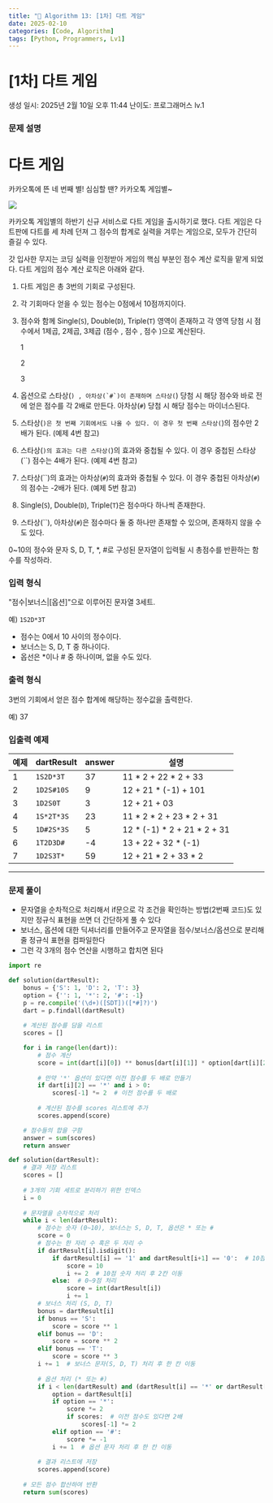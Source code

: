 ```yaml
---
title: "🧠 Algorithm 13: [1차] 다트 게임"
date: 2025-02-10
categories: [Code, Algorithm]
tags: [Python, Programmers, Lv1]
---
```


# [1차] 다트 게임

생성 일시: 2025년 2월 10일 오후 11:44
난이도: 프로그래머스 lv.1

### **문제 설명**

# **다트 게임**

카카오톡에 뜬 네 번째 별! 심심할 땐? 카카오톡 게임별~

![](http://t1.kakaocdn.net/welcome2018/gamestar.png)

카카오톡 게임별의 하반기 신규 서비스로 다트 게임을 출시하기로 했다. 다트 게임은 다트판에 다트를 세 차례 던져 그 점수의 합계로 실력을 겨루는 게임으로, 모두가 간단히 즐길 수 있다.

갓 입사한 무지는 코딩 실력을 인정받아 게임의 핵심 부분인 점수 계산 로직을 맡게 되었다. 다트 게임의 점수 계산 로직은 아래와 같다.

1. 다트 게임은 총 3번의 기회로 구성된다.
2. 각 기회마다 얻을 수 있는 점수는 0점에서 10점까지이다.
3. 점수와 함께 Single(`S`), Double(`D`), Triple(`T`) 영역이 존재하고 각 영역 당첨 시 점수에서 1제곱, 2제곱, 3제곱 (점수 , 점수 , 점수 )으로 계산된다.
    
    1
    
    2
    
    3
    
4. 옵션으로 스타상(``) , 아차상(`#`)이 존재하며 스타상(``) 당첨 시 해당 점수와 바로 전에 얻은 점수를 각 2배로 만든다. 아차상(`#`) 당첨 시 해당 점수는 마이너스된다.
5. 스타상(``)은 첫 번째 기회에서도 나올 수 있다. 이 경우 첫 번째 스타상(``)의 점수만 2배가 된다. (예제 4번 참고)
6. 스타상(``)의 효과는 다른 스타상(``)의 효과와 중첩될 수 있다. 이 경우 중첩된 스타상(``) 점수는 4배가 된다. (예제 4번 참고)
7. 스타상(``)의 효과는 아차상(`#`)의 효과와 중첩될 수 있다. 이 경우 중첩된 아차상(`#`)의 점수는 -2배가 된다. (예제 5번 참고)
8. Single(`S`), Double(`D`), Triple(`T`)은 점수마다 하나씩 존재한다.
9. 스타상(``), 아차상(`#`)은 점수마다 둘 중 하나만 존재할 수 있으며, 존재하지 않을 수도 있다.

0~10의 정수와 문자 S, D, T, *, #로 구성된 문자열이 입력될 시 총점수를 반환하는 함수를 작성하라.

### **입력 형식**

"점수|보너스|[옵션]"으로 이루어진 문자열 3세트.

예) `1S2D*3T`

- 점수는 0에서 10 사이의 정수이다.
- 보너스는 S, D, T 중 하나이다.
- 옵선은 *이나 # 중 하나이며, 없을 수도 있다.

### **출력 형식**

3번의 기회에서 얻은 점수 합계에 해당하는 정수값을 출력한다.

예) 37

### **입출력 예제**

| 예제 | dartResult | answer | 설명 |
| --- | --- | --- | --- |
| 1 | `1S2D*3T` | 37 | 11 * 2 + 22 * 2 + 33 |
| 2 | `1D2S#10S` | 9 | 12 + 21 * (-1) + 101 |
| 3 | `1D2S0T` | 3 | 12 + 21 + 03 |
| 4 | `1S*2T*3S` | 23 | 11 * 2 * 2 + 23 * 2 + 31 |
| 5 | `1D#2S*3S` | 5 | 12 * (-1) * 2 + 21 * 2 + 31 |
| 6 | `1T2D3D#` | -4 | 13 + 22 + 32 * (-1) |
| 7 | `1D2S3T*` | 59 | 12 + 21 * 2 + 33 * 2 |

---

### 문제 풀이

- 문자열을 순차적으로 처리해서 if문으로 각 조건을 확인하는 방법(2번째 코드)도 있지만 정규식 표현을 쓰면 더 간단하게 풀 수 있다
- 보너스, 옵션에 대한 딕셔너리를 만들어주고 문자열을 점수/보너스/옵션으로 분리해줄 정규식 표현을 컴파일한다
- 그런 각 3개의 점수 연산을 시행하고 합치면 된다

```python
import re

def solution(dartResult):
    bonus = {'S': 1, 'D': 2, 'T': 3}
    option = {'': 1, '*': 2, '#': -1}
    p = re.compile('(\d+)([SDT])([*#]?)')
    dart = p.findall(dartResult)
    
    # 계산된 점수를 담을 리스트
    scores = []

    for i in range(len(dart)):
        # 점수 계산
        score = int(dart[i][0]) ** bonus[dart[i][1]] * option[dart[i][2]]
        
        # 만약 '*' 옵션이 있다면 이전 점수를 두 배로 만들기
        if dart[i][2] == '*' and i > 0:
            scores[-1] *= 2  # 이전 점수를 두 배로
        
        # 계산된 점수를 scores 리스트에 추가
        scores.append(score)

    # 점수들의 합을 구함
    answer = sum(scores)
    return answer

```

```python
def solution(dartResult):
    # 결과 저장 리스트
    scores = []
    
    # 3개의 기회 세트로 분리하기 위한 인덱스
    i = 0
    
    # 문자열을 순차적으로 처리
    while i < len(dartResult):
        # 점수는 숫자 (0~10), 보너스는 S, D, T, 옵션은 * 또는 #
        score = 0
        # 점수는 한 자리 수 혹은 두 자리 수
        if dartResult[i].isdigit():  
            if dartResult[i] == '1' and dartResult[i+1] == '0':  # 10점 처리
                score = 10
                i += 2  # 10점 숫자 처리 후 2칸 이동
            else:  # 0~9점 처리
                score = int(dartResult[i])
                i += 1
        # 보너스 처리 (S, D, T)
        bonus = dartResult[i]
        if bonus == 'S':
            score = score ** 1
        elif bonus == 'D':
            score = score ** 2
        elif bonus == 'T':
            score = score ** 3
        i += 1  # 보너스 문자(S, D, T) 처리 후 한 칸 이동
        
        # 옵션 처리 (* 또는 #)
        if i < len(dartResult) and (dartResult[i] == '*' or dartResult[i] == '#'):
            option = dartResult[i]
            if option == '*':
                score *= 2
                if scores:  # 이전 점수도 있다면 2배
                    scores[-1] *= 2
            elif option == '#':
                score *= -1
            i += 1  # 옵션 문자 처리 후 한 칸 이동
        
        # 결과 리스트에 저장
        scores.append(score)
    
    # 모든 점수 합산하여 반환
    return sum(scores)

```